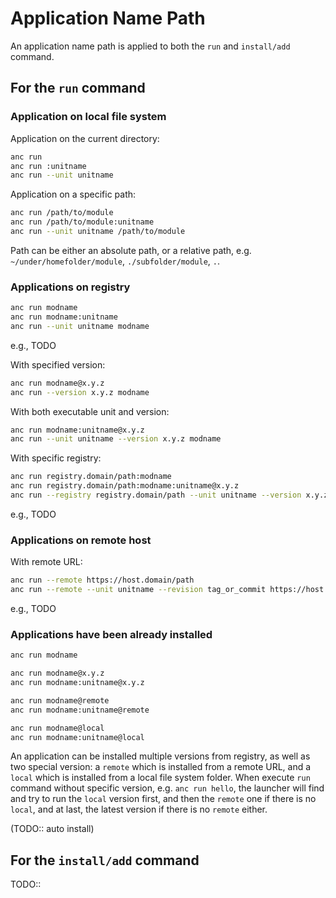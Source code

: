 # Application Name Path

An application name path is applied to both the `run` and `install/add` command.

## For the `run` command

### Application on local file system

Application on the current directory:

```sh
anc run
anc run :unitname
anc run --unit unitname
```

Application on a specific path:

```sh
anc run /path/to/module
anc run /path/to/module:unitname
anc run --unit unitname /path/to/module
```

Path can be either an absolute path, or a relative path, e.g. `~/under/homefolder/module`, `./subfolder/module`, `.`.

### Applications on registry

```sh
anc run modname
anc run modname:unitname
anc run --unit unitname modname
```

e.g., TODO

With specified version:

```sh
anc run modname@x.y.z
anc run --version x.y.z modname
```

With both executable unit and version:

```sh
anc run modname:unitname@x.y.z
anc run --unit unitname --version x.y.z modname
```

With specific registry:

```sh
anc run registry.domain/path:modname
anc run registry.domain/path:modname:unitname@x.y.z
anc run --registry registry.domain/path --unit unitname --version x.y.z modname
```

e.g., TODO

### Applications on remote host

With remote URL:

```sh
anc run --remote https://host.domain/path
anc run --remote --unit unitname --revision tag_or_commit https://host.domain/path
```

e.g., TODO

### Applications have been already installed

```sh
anc run modname

anc run modname@x.y.z
anc run modname:unitname@x.y.z

anc run modname@remote
anc run modname:unitname@remote

anc run modname@local
anc run modname:unitname@local
```

An application can be installed multiple versions from registry, as well as two special version: a `remote` which is installed from a remote URL, and a `local` which is installed from a local file system folder. When execute `run` command without specific version, e.g. `anc run hello`, the launcher will find and try to run the `local` version first, and then the `remote` one if there is no `local`, and at last, the latest version if there is no `remote` either.

(TODO:: auto install)

## For the `install/add` command

TODO::
